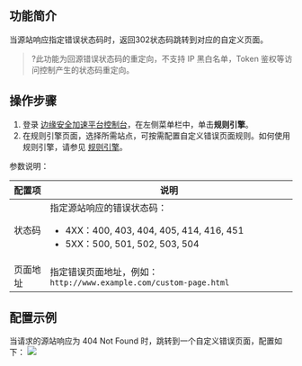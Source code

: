## 功能简介

当源站响应指定错误状态码时，返回302状态码跳转到对应的自定义页面。
>?此功能为回源错误状态码的重定向，不支持 IP 黑白名单，Token 鉴权等访问控制产生的状态码重定向。
>
## 操作步骤
1. 登录 [边缘安全加速平台控制台](https://console.cloud.tencent.com/edgeone)，在左侧菜单栏中，单击**规则引擎**。
2. 在规则引擎页面，选择所需站点，可按需配置自定义错误页面规则。如何使用规则引擎，请参见 [规则引擎](https://cloud.tencent.com/document/product/1552/70901)。
>
参数说明：
<table>
<thead>
<tr>
<th>配置项</th>
<th>说明</th>
</tr>
</thead>
<tbody><tr>
<td>状态码</td>
<td>指定源站响应的错误状态码：<ul><li>4XX：400, 403, 404, 405, 414, 416, 451</li><li>5XX：500, 501, 502, 503, 504</li></td>
</tr>
<tr>
<td>页面地址</td>
<td>指定错误页面地址，例如：<code>http://www.example.com/custom-page.html</code></td>
</tr>
</tbody></table>

## 配置示例
当请求的源站响应为 404 Not Found 时，跳转到一个自定义错误页面，配置如下：
![](https://qcloudimg.tencent-cloud.cn/raw/e54f5303b943312b44a9173be37c0308.png)
